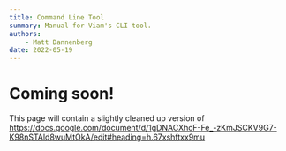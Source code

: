 ```yaml
---
title: Command Line Tool
summary: Manual for Viam's CLI tool.
authors:
    - Matt Dannenberg
date: 2022-05-19
---
```

# Coming soon!

This page will contain a slightly cleaned up version of https://docs.google.com/document/d/1gDNACXhcF-Fe_-zKmJSCKV9G7-K98nSTAld8wuMtOkA/edit#heading=h.67xshftxx9mu
